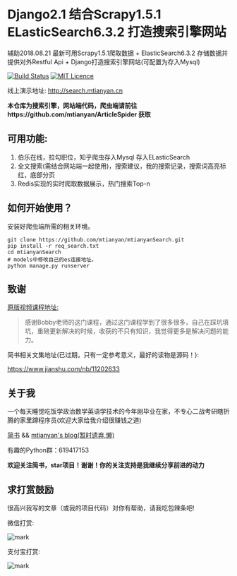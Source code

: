 # Django2.1 结合Scrapy1.5.1 ELasticSearch6.3.2 打造搜索引擎网站

辅助2018.08.21 最新可用Scrapy1.5.1爬取数据 + ElasticSearch6.3.2 存储数据并提供对外Restful Api + Django打造搜索引擎网站(可配置为存入Mysql)

[![Build Status](https://travis-ci.org/mtianyan/hexoBlog-Github.svg?branch=master)](https://travis-ci.org/mtianyan/hexoBlog-Github)
[![MIT Licence](https://badges.frapsoft.com/os/mit/mit.svg?v=103)](https://opensource.org/licenses/mit-license.php)

线上演示地址: http://search.mtianyan.cn

**本仓库为搜索引擎，网站端代码，爬虫端请前往https://github.com/mtianyan/ArticleSpider 获取**

## 可用功能:

1. 伯乐在线，拉勾职位，知乎爬虫存入Mysql 存入ELasticSearch
2. 全文搜索(需结合网站端一起使用)，搜索建议，我的搜索记录，搜索词高亮标红，底部分页
3. Redis实现的实时爬取数据展示，热门搜索Top-n

## 如何开始使用？

安装好爬虫端所需的相关环境。

```
git clone https://github.com/mtianyan/mtianyanSearch.git
pip install -r req_search.txt
cd mtianyanSearch
# models中修改自己的es连接地址。
python manage.py runserver
```

## 致谢

[原版视频课程地址:](https://coding.imooc.com/class/92.html)

>感谢Bobby老师的这门课程，通过这门课程学到了很多很多，自己在踩坑填坑，重磅更新解决的时候，收获的不只有知识，我觉得更多是解决问题的能力。

简书相关文集地址(已过期，只有一定参考意义，最好的读物是源码！):

https://www.jianshu.com/nb/11202633

## 关于我

一个每天睡觉吃饭学政治数学英语学技术的今年刚毕业在家，不专心二战考研瞎折腾的家里蹲程序员(欢迎大家给我介绍很赚钱之道)

[简书](https://www.jianshu.com/u/db9a7a0daa1f) && [mtianyan's blog(暂时遗弃,懒)](http://blog.mtianyan.cn/)

有趣的Python群：619417153

**欢迎关注简书，star项目！谢谢！你的关注支持是我继续分享前进的动力**

## 求打赏鼓励

很高兴我写的文章（或我的项目代码）对你有帮助，请我吃包辣条吧!

微信打赏:

![mark](http://myphoto.mtianyan.cn/blog/180302/i52eHgilfD.png?imageslim)

支付宝打赏:

![mark](http://myphoto.mtianyan.cn/blog/180302/gDlBGemI60.jpg?imageslim)
